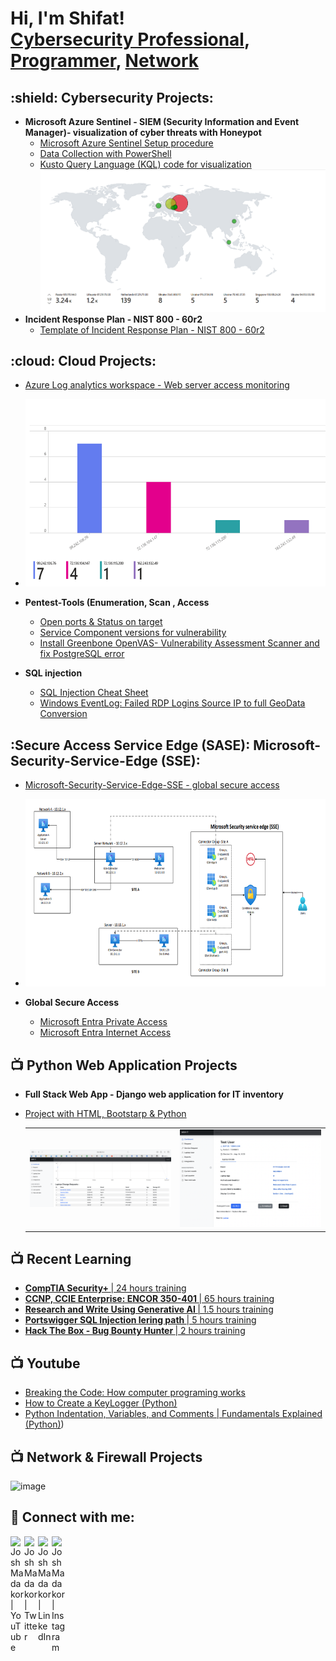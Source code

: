 <h1>Hi, I'm Shifat! <br/><a href="https://github.com/Shifat-udn">Cybersecurity Professional</a>, <a href="https://www.linkedin.com/in/shifat-uddin-0baa86b2/">Programmer</a>, <a href="https://www.youtube.com/c/joshmadakor">Network</a></h1>

<h2>:shield: Cybersecurity Projects:</h2>

- <b>Microsoft Azure Sentinel - SIEM (Security Information and Event Manager)- visualization of cyber threats with Honeypot </b>
  - [Microsoft Azure Sentinel Setup procedure](https://github.com/Shifat-udn/Microsoft-Azure-Sentinel---SIEM-Security-Information-and-Event-Manager-)
  - [Data Collection with PowerShell](https://github.com/Shifat-udn/Microsoft-Azure-Sentinel---SIEM-Security-Information-and-Event-Manager-/blob/main/Log_Exporter.ps1)
  - [Kusto Query Language (KQL) code for visualization](https://github.com/Shifat-udn/Microsoft-Azure-Sentinel---SIEM-Security-Information-and-Event-Manager-/blob/main/KQL.txt)
    <img src="https://github.com/Shifat-udn/Microsoft-Azure-Sentinel---SIEM-Security-Information-and-Event-Manager-/blob/main/map.png">
- <b>Incident Response Plan - NIST 800 - 60r2 </b>
  - [Template of Incident Response Plan - NIST 800 - 60r2](https://github.com/Shifat-udn/Recent-Learning-/blob/main/INCIDENT-RESPONSE-PLAN(THE%20COMPANY).pdf)


<h2>:cloud: Cloud Projects:</h2>

  - [Azure Log analytics workspace - Web server access monitoring](https://github.com/Shifat-udn/Azure-Log-analytics-workspace)
  - 
    <img src="https://github.com/Shifat-udn/Azure-Log-analytics-workspace/blob/main/apa_log.png" width="500" height="300">

- <b>Pentest-Tools (Enumeration, Scan , Access </b>
  - [Open ports & Status on target](https://github.com/Shifat-udn/Cyber-Security/blob/main/host_scan.py)
  - [Service Component versions for vulnerability](https://github.com/Shifat-udn/Cyber-Security/blob/main/host_scan_2.py)
  - [Install Greenbone OpenVAS- Vulnerability Assessment Scanner and fix PostgreSQL error](https://github.com/Shifat-udn/Pentest-Tools/blob/main/Install-openVAS-GVM.pdf)
- <b>SQL injection</b>
  - [SQL Injection Cheat Sheet](https://github.com/Shifat-udn/Cyber-Security/blob/main/SQLi.txt)
  - [Windows EventLog: Failed RDP Logins Source IP to full GeoData Conversion](https://github.com/joshmadakor1/Sentinel-Lab)

<h2>:Secure Access Service Edge (SASE): Microsoft-Security-Service-Edge (SSE):</h2>

  - [Microsoft-Security-Service-Edge-SSE - global secure access](https://github.com/Shifat-udn/Microsoft-Security-Service-Edge-SSE-)
  - 
    <img src="https://github.com/Shifat-udn/Microsoft-Security-Service-Edge-SSE-/blob/main/Microsoft_Entra_Private_Access.png" width="700" height="300">

- <b>Global Secure Access </b>
  - [Microsoft Entra Private Access](https://github.com/Shifat-udn/Microsoft-Security-Service-Edge-SSE-/blob/main/Microsoft%20Entra%20Private%20access_g.pdf)
  - [Microsoft Entra Internet Access](https://github.com/Shifat-udn/Microsoft-Security-Service-Edge-SSE-/blob/main/Microsoft%20Entra%20Internet%20access.pdf)


<h2>📺 Python Web Application Projects</h2>


- <b>Full Stack Web App - Django web application for IT inventory </b>
- [Project with HTML, Bootstarp & Python](https://github.com/Shifat-udn/IT-support-django)

  <table>
  <tr><td><img src="https://github.com/Shifat-udn/IT-support-django/blob/main/Project-UI-image/Screenshot%202023-08-14%20at%202.58.37%20PM.png"></td>
  <td><img src="https://github.com/Shifat-udn/IT-support-django/blob/main/Project-UI-image/Screenshot%202023-08-14%20at%203.03.53%20PM.png"></td></tr>
  </table>

<h2>📺 Recent Learning  </h2>


 - [<b>CompTIA Security+ </b> | 24 hours training ](https://github.com/Shifat-udn/Recent-Learning-/blob/main/CertificateOfCompletion_Prepare%20for%20the%20CompTIA%20Security%20SY0601%20Certification%20Exam.pdf)
 - [<b>CCNP, CCIE Enterprise: ENCOR 350-401 </b>| 65 hours training](https://github.com/Shifat-udn/Recent-Learning-/blob/main/UC-7c9b9e0b-3a47-444e-ab2e-da316025ef7c.pdf)
 - [<b>Research and Write Using Generative AI </b> | 1.5 hours training ](https://github.com/Shifat-udn/Recent-Learning-/blob/main/CertificateOfCompletion_How%20to%20Research%20and%20Write%20Using%20Generative%20AI%20Tools.pdf)
 - [<b>Portswigger SQL Injection lering path </b> | 5 hours training](https://github.com/Shifat-udn/Recent-Learning-/blob/main/Portswigger-SQL-injection.png)
 - [<b>Hack The Box - Bug Bounty Hunter  </b>| 2 hours training](https://github.com/Shifat-udn/Recent-Learning-/blob/main/Hack%20The%20Box%20-%20Bug%20Bounty%20Hunter.png)



<h2>📺 Youtube </h2>

- [Breaking the Code: How computer programing works](https://www.youtube.com/watch?v=IRFELQCTImc)
- [How to Create a KeyLogger (Python)](https://thepythoncode.com/article/write-a-keylogger-python)
- [Python Indentation, Variables, and Comments | Fundamentals Explained (Python)](https://www.youtube.com/watch?v=EefwjSDxaH0))


<h2>📺 Network & Firewall Projects</h2>

![image](https://github.com/Shifat-udn/Shifat-udn/assets/141313925/9e0f3979-f8dc-4fca-9577-9d12526373e7)

<h2> 🤳 Connect with me:</h2>

[<img align="left" alt="JoshMadakor | YouTube" width="22px" src="https://cdn.jsdelivr.net/npm/simple-icons@v3/icons/youtube.svg" />][youtube]
[<img align="left" alt="JoshMadakor | Twitter" width="22px" src="https://cdn.jsdelivr.net/npm/simple-icons@v3/icons/twitter.svg" />][twitter]
[<img align="left" alt="JoshMadakor | LinkedIn" width="22px" src="https://cdn.jsdelivr.net/npm/simple-icons@v3/icons/linkedin.svg" />][linkedin]
[<img align="left" alt="JoshMadakor | Instagram" width="22px" src="https://cdn.jsdelivr.net/npm/simple-icons@v3/icons/instagram.svg" />][instagram]

[twitter]: https://twitter.com/
[youtube]: https://www.youtube.com/@ShifatUddin-
[instagram]: https://www.instagram.com/
[linkedin]:https://www.linkedin.com/in/shifat-uddin/

<!--
**joshmadakor1/joshmadakor1** is a ✨ _special_ ✨ repository because its `README.md` (this file) appears on your GitHub profile.

Here are some ideas to get you started:

- 🔭 I’m currently working on ...
- 🌱 I’m currently learning ...
- 👯 I’m looking to collaborate on ...
- 🤔 I’m looking for help with ...
- 💬 Ask me about ...
- 📫 How to reach me: ...
- 😄 Pronouns: ...
- ⚡ Fun fact: ...
-->
